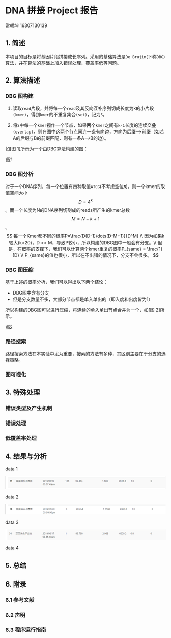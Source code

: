 # DNA 拼接 Project 报告

常朝坤			16307130139

## 1. 简述

本项目的目标是将基因片段拼接成长序列。采用的基础算法是`De Brujin`(下称`DBG`) 算法，并在算法的基础上加入错误处理、覆盖率低等问题。

## 2. 算法描述

### DBG 图构建

1. 读取`read`片段，并将每一个`read`及其反向互补序列切成长度为k的小片段`(kmer)`，得到`kmer`的不重复集合`(set)`，记为`S`。

2. 将`S`中每一个`kmer`视作一个节点，如果两个`kmer`之间有`k-1`长度的连续交叠`(overlap)`，则在图中这两个节点间连一条有向边，方向为后缀-->前缀（如若A的后缀与B的前缀匹配，则有一条A-->B的边）。

如[图 1]所示为一个由DBG算法构建的图：

*图1*

### DBG 图分析

对于一个DNA序列，每一个位置有四种取值`ATCG`(不考虑空位`N`)，则一个kmer的取值空间大小$$D=4^k$$。而一个长度为N的DNA序列切割成的reads所产生的kmer总数 $$M=N-k+1$$。
$$
每一个Kmer都不同的概率P=\frac{D(D-1)\dots(D-M+1)}{D^M} \\
因为如果k较大(k>20)，D >> M，导致P较小，所以构建的DBG图中一般会有分支。\\
但是，在概率的支撑下，我们可以计算两个kmer重复的概率P_{same} = \frac{1}{D} \\
P_{same}的值也很小，所以在不出错的情况下，分支不会很多。
$$


### DBG 图压缩

基于上述的概率分析，我们可以得出以下两个结论：

- DBG图中含有分支
- 但是分支数量不多，大部分节点都是单入单出的（即入度和出度皆为1）

所以构建的DBG图可以进行压缩，将连续的单入单出节点合并为一个，如[图 2]所示。

*图*2



### 路径搜索

路径搜索方法在本实验中尤为重要，搜索的方法有多种，其区别主要在于分支的选择策略。

### 图可视化





## 3. 特殊处理

### 错误类型及产生机制



### 错误处理





### 低覆盖率处理



## 4. 结果与分析

data 1

![1561024793874](pictures/1561024793874.png)

data 2

![1561024845650](pictures/1561024845650.png)

data 3

![1561024873039](pictures/1561024873039.png)

data 4



## 5. 总结



## 6. 附录

### 6.1 参考文献



### 6.2 声明



### 6.3 程序运行指南